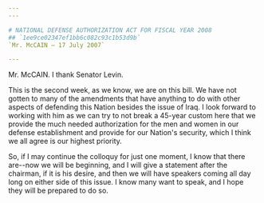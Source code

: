 ```yaml
---
---

# NATIONAL DEFENSE AUTHORIZATION ACT FOR FISCAL YEAR 2008
## `1ee9ce02347ef1bb6c082c93c1b53d9b`
`Mr. McCAIN — 17 July 2007`

---
```



Mr. McCAIN. I thank Senator Levin.

This is the second week, as we know, we are on this bill. We have not 
gotten to many of the amendments that have anything to do with other 
aspects of defending this Nation besides the issue of Iraq. I look 
forward to working with him as we can try to not break a 45-year custom 
here that we provide the much needed authorization for the men and 
women in our defense establishment and provide for our Nation's 
security, which I think we all agree is our highest priority.

So, if I may continue the colloquy for just one moment, I know that 
there are--now we will be beginning, and I will give a statement after 
the chairman, if it is his desire, and then we will have speakers 
coming all day long on either side of this issue. I know many want to 
speak, and I hope they will be prepared to do so.